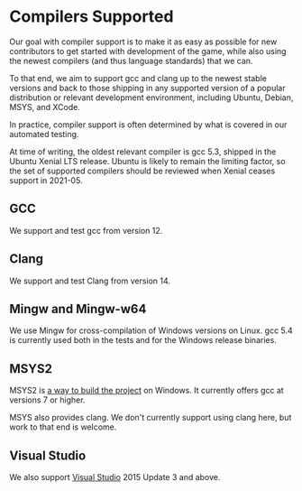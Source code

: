 # Compilers Supported

Our goal with compiler support is to make it as easy as possible for new
contributors to get started with development of the game, while also using the
newest compilers (and thus language standards) that we can.

To that end, we aim to support gcc and clang up to the newest stable versions
and back to those shipping in any supported version of a popular distribution
or relevant development environment, including Ubuntu, Debian, MSYS, and XCode.

In practice, compiler support is often determined by what is covered in our
automated testing.

At time of writing, the oldest relevant compiler is gcc 5.3, shipped in the
Ubuntu Xenial LTS release.  Ubuntu is likely to remain the limiting factor, so
the set of supported compilers should be reviewed when Xenial ceases support in
2021-05.

## GCC

We support and test gcc from version 12.

## Clang

We support and test Clang from version 14.

## Mingw and Mingw-w64

We use Mingw for cross-compilation of Windows versions on Linux.  gcc 5.4 is
currently used both in the tests and for the Windows release binaries.

## MSYS2

MSYS2 is [a way to build the project](COMPILING-MSYS.md) on Windows. It
currently offers gcc at versions 7 or higher.

MSYS also provides clang.  We don't currently support using clang here, but
work to that end is welcome.

## Visual Studio

We also support [Visual Studio](COMPILING-VS-VCPKG.md) 2015 Update 3 and above.

